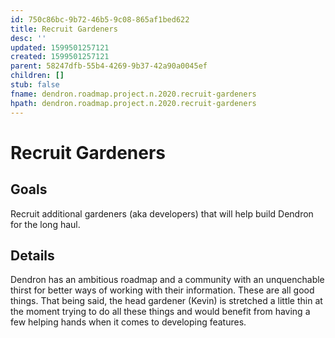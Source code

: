 ```yaml
---
id: 750c86bc-9b72-46b5-9c08-865af1bed622
title: Recruit Gardeners
desc: ''
updated: 1599501257121
created: 1599501257121
parent: 58247dfb-55b4-4269-9b37-42a90a0045ef
children: []
stub: false
fname: dendron.roadmap.project.n.2020.recruit-gardeners
hpath: dendron.roadmap.project.n.2020.recruit-gardeners
---
```

# Recruit Gardeners

## Goals

Recruit additional gardeners (aka developers) that will help build Dendron for the long haul. 

## Details

Dendron has an ambitious roadmap and a community with an unquenchable thirst for better ways of working with their information. These are all good things. That being said, the head gardener (Kevin) is stretched a little thin at the moment trying to do all these things and would benefit from having a few helping hands when it comes to developing features. 
